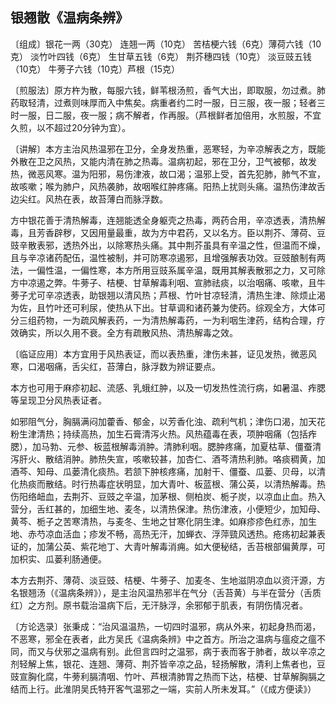 ## 银翘散《温病条辨》

〔组成〕银花一两（30克） 连翘一两（10克） 苦桔梗六钱（6克）薄荷六钱（10克）   淡竹叶四钱（6克）   生甘草五钱（6克）      荆芥穗四钱（10克）  淡豆豉五钱（10克） 牛蒡子六钱（10克）芦根（15克）

〔煎服法〕原方杵为散，每服六钱，鲜苇根汤煎，香气大出，即取服，勿过煮。肺药取轻清，过煮则味厚而入中焦矣。病重者约二时一服，日三服，夜一服；轻者三时一服，日二服，夜一服；病不解者，作再服。（芦根鲜者加倍用，水煎服，不宜久煎，以不超过20分钟为宜）。

〔讲解〕本方主治风热温邪在卫分，全身发热重，恶寒轻，为辛凉解表之方，既能外散在卫之风热，又能内清在肺之热毒。温病初起，邪在卫分，卫气被郁，故发热，微恶风寒。温为阳邪，易伤津液，故口渴；温邪上受，首先犯肺，肺气不宣，故咳嗽；喉为肺户，风热袭肺，故咽喉红肿疼痛。阳热上扰则头痛。温热伤津故舌边尖红。风热在表，故苔薄白而脉浮数。

方中银花善于清热解毒，连翘能透全身躯壳之热毒，两药合用，辛凉透表，清热解毒，且芳香辟秽，又因用量最重，故为方中君药，又以名方。臣以荆芥、薄荷、豆豉辛散表邪，透热外出，以除寒热头痛。其中荆芥虽具有辛温之性，但温而不燥，且与辛凉诸药配伍，温性被制，并可防寒凉遏邪，且增强解表功效。豆豉酿制有两法，一偏性温，一偏性寒，本方所用豆豉系属辛温，既用其解表散邪之力，又可除方中凉遏之弊。牛蒡子、桔梗、甘草解毒利咽、宣肺祛痰，以治咽痛、咳嗽，且牛蒡子尤可辛凉透表，助银翘以清风热；芦根、竹叶甘凉轻清，清热生津、除烦止渴为佐，且竹叶还可利尿，使热从下出。甘草调和诸药兼为使药。综观全方，大体可分三组药物，一为疏风解表药，一为清热解毒药，一为利咽生津药，结构合理，疗效确实，所以久用不衰。全方有疏散风热、清热解毒之效。

〔临证应用〕本方宜用于风热表证，而以表热重，津伤未甚，证见发热，微恶风寒，口渴咽痛，舌尖红，苔薄白，脉浮数为辨证要点。

本方也可用于麻疹初起、流感、乳蛾红肿，以及一切发热性流行病，如暑温、痄腮等呈现卫分风热表证者。

如邪阻气分，胸膈满闷加藿香、郁金，以芳香化浊、疏利气机；津伤口渴，加天花粉生津清热；持续高热，加生石膏清泻火热。风热蕴毒在表，项肿咽痛（包括痄腮），加马勃、元参、板蓝根解毒消肿。清肺利咽。腮肿疼痛，加夏枯草、僵蚕清泻肝火、散结消肿。肺热失宣，咳嗽较甚，加杏仁、酒芩清热利肺。咯痰稠黄，加酒芩、知母、瓜蒌清化痰热。若颔下肿核疼痛，加射干、僵蚕、瓜蒌、贝母，以清化热痰而散结。时行热毒症状明显，加大青叶、板蓝根、蒲公英，以清热解毒。热伤阳络衄血，去荆芥、豆豉之辛温，加茅根、侧柏炭、栀子炭，以凉血止血。热入营分，舌红甚的，加细生地、麦冬，以清热保津。热伤津液，小便短少，加知母、黄芩、栀子之苦寒清热，与麦冬、生地之甘寒化阴生津。如麻疹疹色红赤，加生地、赤芍凉血活血；疹发不畅，高热无汗，加蝉衣、浮萍巰风透热。疮疡初起兼表证的，加蒲公英、紫花地丁、大青叶解毒消痈。如大便秘结，舌苔根部偏黄厚，可加枳实、瓜蒌利肠通便。

本方去荆芥、薄荷、淡豆豉、桔梗、牛蒡子、加麦冬、生地滋阴凉血以资汗源，方名银翘汤（《温病条辨》），是主治风温热邪半在气分（舌苔黄）与半在营分（舌质红）之方剂。原书载治温病下后，无汗脉浮，余邪郁于肌表，有阴伤情况者。

〔方论选录〕张秉成：“治风温温热，一切四时温邪，病从外来，初起身热而渴，不恶寒，邪全在表者，此方吴氏《温病条辨》中之首方。所治之温病与瘟疫之瘟不同，而又与伏邪之温病有别。此但言四时之温邪，病于表而客于肺者，故以辛凉之剂轻解上焦，银花、连翘、薄荷、荆芥皆辛凉之品，轻扬解散，清利上焦者也，豆豉宣胸化腐，牛蒡利膈清咽、竹叶、芦根清肺胃之热而下达，桔梗、甘草解胸膈之结而上行。此淮阴吴氏特开客气温邪之一端，实前人所未发耳。”（《成方便读》）
